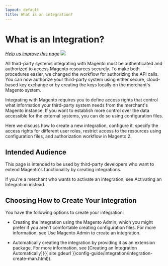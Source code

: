 ```yaml
---
layout: default
title: What is an integration?
---
```


<h1 id="what-is-integration">What is an Integration?</h1>

<p><a href="{{ site.githuburl }}guides/v1.0/config-guide/integration/what-is-integration.md" target="_blank"><em>Help us improve this page</em></a>&nbsp;<img src="{{ site.baseurl }}common/images/newWindow.gif"/></p> 

All third-party systems integrating with Magento must be authenticated and authorized to access Magento resources securely. To make both procedures easier, we changed the workflow for authorizing the API calls. You can now authorize your third-party system using either secure, cloud-based key exchange or by creating the keys locally on the merchant's Magento system.

Integrating with Magento requires you to define access rights that control what information your third-party system needs from the merchant's Magento instance. If you want to establish more control over the data accessible for the external systems, you can do so using configuration files.

Here we discuss how to create a new integration, configure it, specify the access rights for different user roles, restrict access to the resources using configuration files, and authorization workflow in Magento 2.

<h2 id="audience">Intended Audience</h2>

This page is intended to be used by third-party developers who want to extend Magento's functionality by creating integrations.

If you're a merchant who wants to activate an integration, see Activating an Integration instead.

<h2 id="create-integration">Choosing How to Create Your Integration</h2>

You have the following options to create your integration:

*  Creating the integration using the Magento Admin, which you might prefer if you aren't comfortable creating configuration files. For more information, see Use Magento Admin to create an integration.

*  Automatically creating the integration by providing it as an extension package. For more information, see [Creating an Integration Automatically]({{ site.gdeurl }}config-guide/integration/integration-create-man.html)). 

